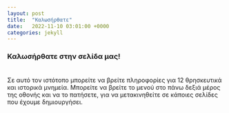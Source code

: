 ```yaml
---
layout: post
title:  "Καλωσήρθατε"
date:   2022-11-10 03:01:00 +0000
categories: jekyll
---
```


### Καλωσήρθατε στην σελίδα μας!<br><br>
Σε αυτό τον ιστότοπο μπορείτε να βρείτε πληροφορίες για 12 θρησκευτικά και ιστορικά μνημεία. Μπορείτε να βρείτε το μενού στο πάνω δεξιά μέρος της οθονής και να το πατήσετε, για να μετακινηθείτε σε κάποιες σελίδες που έχουμε δημιουργήσει. 
